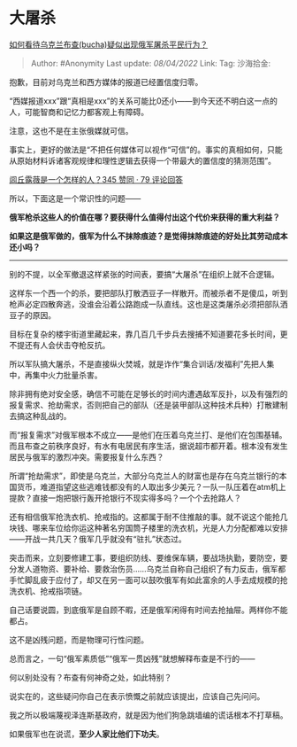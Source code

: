 # 大屠杀
[如何看待乌克兰布查(bucha)疑似出现俄军屠杀平民行为？](https://www.zhihu.com/question/525574123/answer/2421463724)

> Author: #Anonymity
> Last update: *08/04/2022*
> Link:
> Tag:
> 沙海拾金:

抱歉，目前对乌克兰和西方媒体的报道已经置信度归零。

“西媒报道xxx”跟“真相是xxx”的关系可能比0还小——到今天还不明白这一点的人，可能智商和记忆力都客观上有障碍。

注意，这也不是在主张俄媒就可信。

事实上，更好的做法是“不把任何媒体可以视作“可信”的。事实的真相如何，只能从原始材料诉诸客观规律和理性逻辑去获得一个带最大的置信度的猜测范围”。

[闾丘露薇是一个怎样的人？345 赞同 · 79 评论回答](https://www.zhihu.com/question/22020980/answer/798415609)

所以，下面这是一个常识性的问题——

**俄军枪杀这些人的价值在哪？要获得什么值得付出这个代价来获得的重大利益？**

**如果这是俄军做的，俄军为什么不抹除痕迹？是觉得抹除痕迹的好处比其劳动成本还小吗？**

---

别的不提，以全军撤退这样紧张的时间表，要搞“大屠杀”在组织上就不合逻辑。

这样东一个西一个的杀，要把部队打散洒豆子一样散开。而被杀者不是傻瓜，听到枪声必定四散奔逃，没谁会沿着公路跑成一队直线。这也是这类屠杀必须把部队洒豆子的原因。

目标在复杂的楼宇街道里藏起来，靠几百几千步兵去搜捕不知道要花多长时间，更不提还有人会伏击夺枪反抗。

所以军队搞大屠杀，不是直接纵火焚城，就是诈作“集合训话/发福利”先把人集中，再集中火力批量杀害。

除非拥有绝对安全感，确信不可能在足够长的时间内遭遇敌军反扑，以及有强烈的报复需求、抢劫需求，否则把自己的部队（还是装甲部队这种技术兵种）打散建制去搞这种乱战的。

而“报复需求”对俄军根本不成立——是他们在压着乌克兰打、是他们在包围基辅。而且布查之前秩序良好，有水有电居民有序生活，据说超市都开着。根本没有发生居民与俄军的激烈冲突。需要报复什么东西？

所谓“抢劫需求”，即使是乌克兰，大部分乌克兰人的财富也是存在乌克兰银行的本国货币，难道指望这些逃难钱都没有的人取出多少美元？一队一队压着在atm机上提款？直接一炮把银行轰开抢银行不现实得多吗？一个个去抢路人？

还有相信俄军抢洗衣机、抢戒指的。这都属于耐不住推敲的事。就不说这个能抢几块钱、哪来车位给你运这种著名穷国筒子楼里的洗衣机，光是人力分配都难以安排——开战一共几天？俄军几乎就没有“驻扎”状态过。

突击而来，立刻要修建工事，要组织防线、要维保车辆，要战场执勤，要防空，要分发人道物资、要补给、要救治伤员……乌克兰自称自己组织了有力反击，俄军都手忙脚乱疲于应付了，却又在另一面可以鼓吹俄军有如此富余的人手去成规模的抢洗衣机、抢戒指项链。

自己话要说圆，到底俄军是自顾不暇，还是俄军闲得有时间去抢抽屉。两样你不能都占。

这不是凶残问题，而是物理可行性问题。

总而言之，一句“俄军素质低”“俄军一贯凶残”就想解释布查是不行的——

何以别处没有？布查有何神奇之处，如此特别？

说实在的，这些疑问你自己在表示愤慨之前就应该提出，应该自己先问问。

我之所以极端蔑视泽连斯基政府，就是因为他们狗急跳墙编的谎话根本不打草稿。

如果俄军也在说谎，**至少人家比他们下功夫**。
